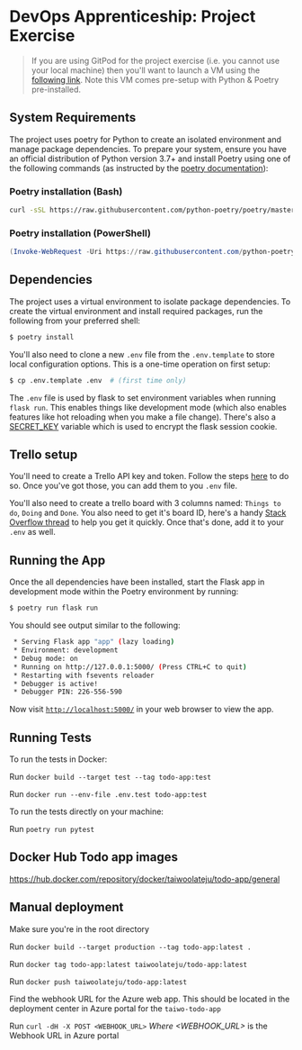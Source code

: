 # DevOps Apprenticeship: Project Exercise

> If you are using GitPod for the project exercise (i.e. you cannot use your local machine) then you'll want to launch a VM using the [following link](https://gitpod.io/#https://github.com/CorndelWithSoftwire/DevOps-Course-Starter). Note this VM comes pre-setup with Python & Poetry pre-installed.

## System Requirements

The project uses poetry for Python to create an isolated environment and manage package dependencies. To prepare your system, ensure you have an official distribution of Python version 3.7+ and install Poetry using one of the following commands (as instructed by the [poetry documentation](https://python-poetry.org/docs/#system-requirements)):

### Poetry installation (Bash)

```bash
curl -sSL https://raw.githubusercontent.com/python-poetry/poetry/master/install-poetry.py | python -
```

### Poetry installation (PowerShell)

```powershell
(Invoke-WebRequest -Uri https://raw.githubusercontent.com/python-poetry/poetry/master/install-poetry.py -UseBasicParsing).Content | python -
```

## Dependencies

The project uses a virtual environment to isolate package dependencies. To create the virtual environment and install required packages, run the following from your preferred shell:

```bash
$ poetry install
```

You'll also need to clone a new `.env` file from the `.env.template` to store local configuration options. This is a one-time operation on first setup:

```bash
$ cp .env.template .env  # (first time only)
```

The `.env` file is used by flask to set environment variables when running `flask run`. This enables things like development mode (which also enables features like hot reloading when you make a file change). There's also a [SECRET_KEY](https://flask.palletsprojects.com/en/1.1.x/config/#SECRET_KEY) variable which is used to encrypt the flask session cookie.

## Trello setup

You'll need to create a Trello API key and token. Follow the steps [here](https://developer.atlassian.com/cloud/trello/guides/rest-api/api-introduction/) to do so. Once you've got those, you can add them to you `.env` file.

You'll also need to create a trello board with 3 columns named: `Things to do`, `Doing` and `Done`. You also need to get it's board ID, here's a handy [Stack Overflow thread](https://stackoverflow.com/questions/26552278/trello-api-getting-boards-lists-cards-information) to help you get it quickly. Once that's done, add it to your `.env` as well.

## Running the App

Once the all dependencies have been installed, start the Flask app in development mode within the Poetry environment by running:
```bash
$ poetry run flask run
```

You should see output similar to the following:
```bash
 * Serving Flask app "app" (lazy loading)
 * Environment: development
 * Debug mode: on
 * Running on http://127.0.0.1:5000/ (Press CTRL+C to quit)
 * Restarting with fsevents reloader
 * Debugger is active!
 * Debugger PIN: 226-556-590
```
Now visit [`http://localhost:5000/`](http://localhost:5000/) in your web browser to view the app.

## Running Tests
To run the tests in Docker:

Run `docker build --target test --tag todo-app:test`

Run `docker run --env-file .env.test todo-app:test`

To run the tests directly on your machine:

Run `poetry run pytest`

## Docker Hub Todo app images

https://hub.docker.com/repository/docker/taiwoolateju/todo-app/general

## Manual deployment

Make sure you're in the root directory

Run `docker build --target production --tag todo-app:latest .`

Run `docker tag todo-app:latest taiwoolateju/todo-app:latest`

Run `docker push taiwoolateju/todo-app:latest`

Find the webhook URL for the Azure web app. This should be located in the deployment center in Azure portal for the `taiwo-todo-app`

Run `curl -dH -X POST <WEBHOOK_URL>` _Where <WEBHOOK_URL>_ is the Webhook URL in Azure portal